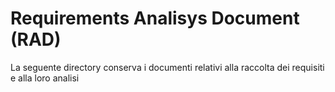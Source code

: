 # Requirements Analisys Document **(RAD)**

La seguente directory conserva i documenti relativi alla raccolta dei requisiti e alla loro analisi
